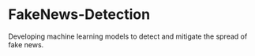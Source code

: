 # FakeNews-Detection
Developing machine learning models to detect and mitigate the spread of fake news.
